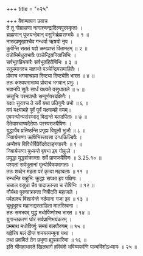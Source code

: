 +++
title = "०२५"

+++
वैशम्पायन उवाच  
ते तु गोब्राह्मणा नागाश्चन्द्रादित्यपुरस्कृताः ।  
ब्राह्मणान् पूजयन्देवान् वसुभिर्ब्रह्मसम्भवैः ॥ १ ॥  
नारदप्रमुखाश्चैव गन्धर्वा ऋषयो नृप ।  
कुर्वन्ति सततं यज्ञे क्रमप्राप्तं पितामहम् ॥ २ ॥  
वचोभिर्मधुराभाषैः पञ्चेन्द्रियनिवासिभिः ।  
सर्वभूतप्रियकरैः सर्वभूतहितैषिभिः ॥ ३ ॥  
स्तूयमानश्च यज्ञान्ते पञ्चेन्द्रिमसमाहितैः ।  
प्रोवाच भगवान्ब्रह्मा दिष्ट्या दिष्ट्येति भारत ॥ ४ ॥  
ततः कश्यपमाभाष्य प्रोवाच भगवान् प्रभुः ।  
भवानपि सुतैः सार्धं यक्ष्यते वसुधातले ॥ ५ ॥  
क्रतुभिः परमप्राप्तैः सम्पूर्णवरदक्षिणैः ।  
यक्षाः सुराश्च ते सर्वे यथा प्रतिगुणैः प्रभो ॥ ६ ॥  
वयं यक्ष्यामहे पूर्वं पूर्वं यक्ष्यामहे वयम्।  
एवमन्योन्यसंरम्भाद् विद्यन्ते बलदर्पिताः ॥ ७ ॥  
दैतेयाश्चाप्यदैतेयाः परस्परजयैषिणः ।  
युद्धायैव प्रतिष्ठन्ति प्रगृह्य विपुलौ भुजौ ॥ ८ ॥  
निवार्यमाणा ऋषिभिस्तपसा दग्धकिल्बिषैः ।  
अन्यैश्च विविधैर्विप्रैर्वेदवेदाङ्गपारगैः ॥ ९ ॥  
निवार्यमाणा युध्यन्ते वृषभा इव गोकुले ।  
प्रयुद्धा युद्धसंक्रान्ताः सर्वे प्राणजयैषिणः ॥ 3.25.१० ॥  
पश्यतां सर्वभूतानां मृत्योर्विषयमागताः ।  
ततः शब्देन महता परं कृत्वा महाबलाः ॥ ११ ॥  
रुन्धन्ति बाहुभिः क्रुद्धाः सपक्षा इव पक्षिणः ।  
चचाल वसुधा चैव पादाक्रान्ता च रोषिभिः ॥ १२ ॥  
नौर्यथा पुरुषाक्रान्ता निषीदति महाजले ।  
पर्वताश्च विशार्यन्ते नर्दमाना गजा इव ॥ १३ ॥  
चुक्षुभुश्च महानद्यस्ताडिता मातरिश्वना ।  
ततः समभवद् युद्धं मधोर्विष्णोश्च भारत ॥ १४ ॥  
युगान्तकरणं घोरं सर्वप्राणिभयंकरम् ।  
प्रममाथ मधोविर्ष्णुः समग्रं बलपौरुषम् ॥ १५ ॥  
वह्नेरिव बलं दीप्तं शमयत्यम्बुना यथा ।  
तथा प्रशमितं तेन प्रभुणा ह्युपकारिणा ॥ १६ ॥  
इति श्रीमहाभारते खिलभागे हरिवंशे भविष्यपर्वणि पञ्चविंशोऽध्यायः ॥ २५ ॥